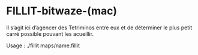 # FILLIT-bitwaze-(mac)
 Il s’agit ici d’agencer des Tetriminos entre eux et de déterminer le plus petit carré possible pouvant les acueillir.

Usage :
./fillit maps/name.fillit
